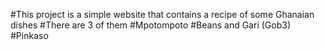 #This project is a simple website that contains a recipe of some Ghanaian dishes
#There are 3 of them
#Mpotompoto
#Beans and Gari (Gob3)
#Pinkaso